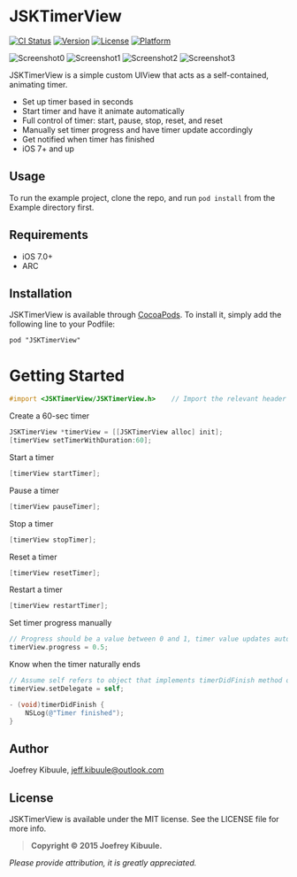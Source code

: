 # JSKTimerView

[![CI Status](http://img.shields.io/travis/jeffkibuule/JSKTimerView.svg?style=flat)](https://travis-ci.org/jeffkibuule/JSKTimerView)
[![Version](https://img.shields.io/cocoapods/v/JSKTimerView.svg?style=flat)](http://cocoadocs.org/docsets/JSKTimerView)
[![License](https://img.shields.io/cocoapods/l/JSKTimerView.svg?style=flat)](http://cocoadocs.org/docsets/JSKTimerView)
[![Platform](https://img.shields.io/cocoapods/p/JSKTimerView.svg?style=flat)](http://cocoadocs.org/docsets/JSKTimerView)

![Screenshot0][img0] 
![Screenshot1][img1]
![Screenshot2][img2]
![Screenshot3][img3]

JSKTimerView is a simple custom UIView that acts as a self-contained, animating timer.

* Set up timer based in seconds
* Start timer and have it animate automatically
* Full control of timer: start, pause, stop, reset, and reset
* Manually set timer progress and have timer update accordingly
* Get notified when timer has finished
* iOS 7+ and up

## Usage

To run the example project, clone the repo, and run `pod install` from the Example directory first.

## Requirements

* iOS 7.0+
* ARC

## Installation

JSKTimerView is available through [CocoaPods](http://cocoapods.org). To install
it, simply add the following line to your Podfile:

    pod "JSKTimerView"

# Getting Started

````objective-c
#import <JSKTimerView/JSKTimerView.h>    // Import the relevant header
````

Create a 60-sec timer
```objective-c
JSKTimerView *timerView = [[JSKTimerView alloc] init];
[timerView setTimerWithDuration:60];
```

Start a timer
```objective-c
[timerView startTimer];
```

Pause a timer
```objective-c
[timerView pauseTimer];
```

Stop a timer
```objective-c
[timerView stopTimer];
```

Reset a timer
```objective-c
[timerView resetTimer];
```

Restart a timer
```objective-c
[timerView restartTimer];
```

Set timer progress manually 
```objective-c
// Progress should be a value between 0 and 1, timer value updates automatically
timerView.progress = 0.5;
```

Know when the timer naturally ends
```objective-c
// Assume self refers to object that implements timerDidFinish method of JSKTimerViewDelegate
timerView.setDelegate = self;

- (void)timerDidFinish {
    NSLog(@"Timer finished");
}
```

## Author

Joefrey Kibuule, jeff.kibuule@outlook.com

## License

JSKTimerView is available under the MIT license. See the LICENSE file for more info.

>**Copyright &copy; 2015 Joefrey Kibuule.**

*Please provide attribution, it is greatly appreciated.*

[img0]:https://raw.githubusercontent.com/jeffkibuule/JSKTimerView/master/Pod/Assets/img0.png
[img1]:https://raw.githubusercontent.com/jeffkibuule/JSKTimerView/master/Pod/Assets/img1.png
[img2]:https://raw.githubusercontent.com/jeffkibuule/JSKTimerView/master/Pod/Assets/img2.png
[img3]:https://raw.githubusercontent.com/jeffkibuule/JSKTimerView/master/Pod/Assets/img3.png
